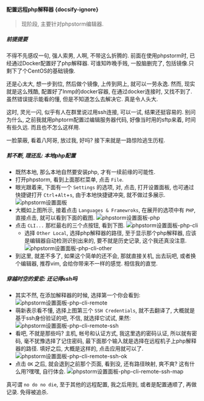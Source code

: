 #### 配置远程php解释器 {docsify-ignore}
> 现阶段, 主要针对phpstorm编辑器.

##### 前提提要
不得不先感叹一句, 强人索男, 人啊, 不带这么折腾的. 前面在使用phpstorm时, 已经通过Docker配置好了php解释器. 可谁知昨晚手贱, 一股脑删完了, 包括镜像.只剩下了个CentOS的基础镜像. 

还是心太大, 想一步到位, 然后做个镜像, 上传到网上, 就可以一劳永逸. 然而, 现实就是这么残酷, 配置好了lnmp的docker容器, 在通过docker连接时, 又找不到了. 虽然错误提示能看的懂, 但是不知道怎么去解决它. 真是令人头大.

这时, 灵光一闪, 似乎有人在群里说过用ssh连接, 可以一试, 结果还挺容易的. 别问为什么, 之前我就用phptorm配置过编辑服务器代码, 好像当时用的sftp来着, 时间有些久远. 而且也不怎么这样用.

一脸蒙蔽, 看着八阿哥, 放过我, 好吗? 接下来就是一路惊险逃生历程.

##### 剪不断, 理还乱: 本地php配置
* 既然本地, 那么本地自然要安装php, 才有一续前缘的可能性.
* 打开phpstorm, 看到上面那栏菜单, 点击 `File`.
* 眼光跟着来, 下面有一个 `Settings` 的选项, 对, 点击, 打开设置面板, 也可通过快捷键打开 `Ctrl`+`Alt`+`s`, 由于本地快捷键冲突, 就不做过多展示.
![phpstorm设置面板](../source/phpstorm-settings-bashboard.png)
* 大概如上图所示, 接着点击 `Languages & Framewroks`, 在展开的选项中有 `PHP`, 直接点击, 就可以看到下面的截图.
![phpstorm设置面板-php](../source/phpstorm-settings-php.png)
* 点击 `CLI...` 那栏最右的三个点按钮, 看到下图.
![phpstorm设置面板-php-cli](../source/phpstorm-settings-php-cli.png)
   * 选择 `Other Local`, 选择php解释器的路径, 至于显示那个php解释器, 应该是编辑器自动检测识别出来的, 要不就是历史记录, 这个我还真没注意.
   ![phpstorm设置面板-php-cli-other](../source/phpstorm-settings-php-cli-other.png)
* 到这里, 就差不多了, 如果这个简单的还不会, 那就直接关机, 出去玩吧, 或者换个编辑器, 推荐vim, 会给你带来不一样的感觉. 相信我的直觉.

##### 穿越时空的爱恋: 还记得ssh吗
* 其实不然, 在添加解释器的时候, 选择第一个你会看到:
![phpstorm设置面板-php-cli-remote](../source/phpstorm-settings-php-cli-remote.png)
* 萌新表示看不懂, 选择上图第三个 `SSH Credentials`, 就不去翻译了, 大概就是基于ssh身份验证的吧, 不信, 就选择它试试, 果然:
![phpstorm设置面板-php-cli-remote-ssh](../source/phpstorm-settings-php-cli-remote-ssh.png)
* 看吧, 不就是那些吗? 主机, 帐号和认证方式, 我这里选的密码认证, 所以就有密码, 毫不犹豫选择了记住密码, 最下面那个输入就是选择在远程机子上php解释器的路径. 填好之后, 大概是这样的, 点击应用就可以了.
![phpstorm设置面板-php-cli-remote-ssh-ok](../source/phpstorm-settings-php-cli-remote-ssh-ok.png)
* 点击 `OK` 之后, 就会退到之前那个页面, 看到没, 还有路径映射, 爽不爽? 这有什么用?嘿嘿, 自行体会.
![phpstorm设置面板-php-cli-remote-ssh-map](../source/phpstorm-settings-php-cli-remote-ssh-map.png)

真可谓 `no do no die`, 至于其他的远程配置, 我之后用到, 或者是配置通顺了, 再做记录. 免得被追杀.
